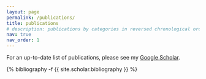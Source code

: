 ```yaml
---
layout: page
permalink: /publications/
title: publications
# description: publications by categories in reversed chronological order. generated by jekyll-scholar.
nav: true
nav_order: 1
---
```

<!-- _pages/publications.md -->
<div class="publications">

For an up-to-date list of publications, please see my [Google Scholar](https://scholar.google.com/citations?user=1kizn3kAAAAJ&hl=en).

{% bibliography -f {{ site.scholar.bibliography }} %}

</div>
